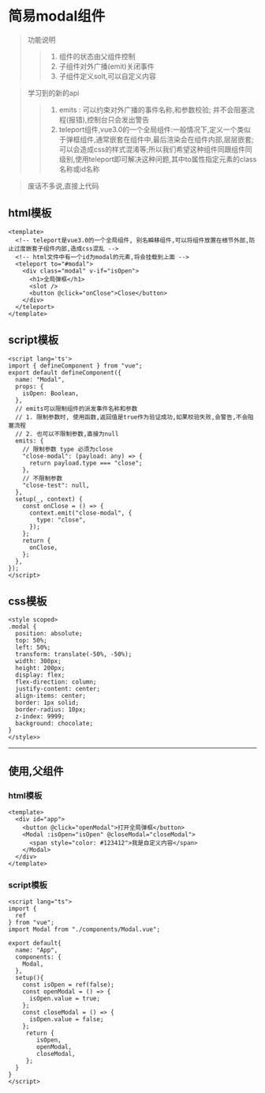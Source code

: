 # 简易modal组件

> 功能说明
>> 1. 组件的状态由父组件控制
>> 2. 子组件对外广播(emit)关闭事件
>> 3. 子组件定义solt,可以自定义内容

> 学习到的新的api
>> 1. emits : 可以约束对外广播的事件名称,和参数校验; 并不会阻塞流程(报错),控制台只会发出警告
>> 2. teleport组件,vue3.0的一个全局组件:一般情况下,定义一个类似于弹框组件,通常嵌套在组件中,最后渲染会在组件内部,层层嵌套;可以会造成css的样式混淆等;所以我们希望这种组件同跟组件同级别,使用teleport即可解决这种问题,其中to属性指定元素的class名称或id名称

> 废话不多说,直接上代码

## html模板
```
<template>
  <!-- teleport是vue3.0的一个全局组件, 别名瞬移组件,可以将组件放置在根节外部,防止过度嵌套子组件内部,造成css混乱 -->
  <!-- html文件中有一个id为modal的元素,将会挂载到上面 -->
  <teleport to="#modal">
    <div class="modal" v-if="isOpen">
      <h1>全局弹框</h1>
      <slot />
      <button @click="onClose">Close</button>
    </div>
  </teleport>
</template>
```

## script模板
```
<script lang='ts'>
import { defineComponent } from "vue";
export default defineComponent({
  name: "Modal",
  props: {
    isOpen: Boolean,
  },
  // emits可以限制组件的派发事件名称和参数
  // 1. 限制参数时, 使用函数,返回值是true作为验证成功,如果校验失败,会警告,不会阻塞流程
  // 2. 也可以不限制参数,直接为null
  emits: {
    // 限制参数 type 必须为close
    "close-modal": (payload: any) => {
      return payload.type === "close";
    },
    // 不限制参数
    "close-test": null,
  },
  setup(_, context) {
    const onClose = () => {
      context.emit("close-modal", {
        type: "close",
      });
    };
    return {
      onClose,
    };
  },
});
</script>
```

## css模板
```
<style scoped>
.modal {
  position: absolute;
  top: 50%;
  left: 50%;
  transform: translate(-50%, -50%);
  width: 300px;
  height: 200px;
  display: flex;
  flex-direction: column;
  justify-content: center;
  align-items: center;
  border: 1px solid;
  border-radius: 10px;
  z-index: 9999;
  background: chocolate;
}
</style>>
```

***
## 使用,父组件

### html模板
```
<template>
  <div id="app">
    <button @click="openModal">打开全局弹框</button>
    <Modal :isOpen="isOpen" @closeModal="closeModal">
      <span style="color: #123412">我是自定义内容</span>
    </Modal>
  </div>
</template>
```

### script模板
```
<script lang="ts">
import {
  ref
} from "vue";
import Modal from "./components/Modal.vue";

export default{
  name: "App",
  components: {
    Modal,
  },
  setup(){
    const isOpen = ref(false);
    const openModal = () => {
      isOpen.value = true;
    };
    const closeModal = () => {
      isOpen.value = false;
    };
     return {
        isOpen,
        openModal,
        closeModal,
     };
  }
}
</script>
```